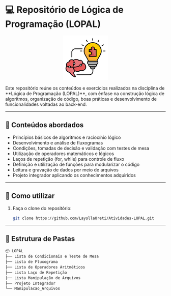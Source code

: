 # 💻 Repositório de Lógica de Programação (LOPAL)

<p align="center">
  <img src="Logo-LOPAL/Logo-LOPAL.png" alt="Ícone de Back-End" width="140">
</p>
Este repositório reúne os conteúdos e exercícios realizados na disciplina de **Lógica de Programação (LOPAL)**, com ênfase na construção lógica de algoritmos, organização de código, boas práticas e desenvolvimento de funcionalidades voltadas ao back-end.

---
## 🧠 Conteúdos abordados

- Princípios básicos de algoritmos e raciocínio lógico
- Desenvolvimento e análise de fluxogramas
- Condições, tomadas de decisão e validação com testes de mesa
- Utilização de operadores matemáticos e lógicos
- Laços de repetição (for, while) para controle de fluxo
- Definição e utilização de funções para modularizar o código
- Leitura e gravação de dados por meio de arquivos
- Projeto integrador aplicando os conhecimentos adquiridos

---
## 🚀 Como utilizar

1. Faça o clone do repositório:
   ```bash
   git clone https://github.com/LaysllaOreti/Atividades-LOPAL.git
   ```
---
## 📁 Estrutura de Pastas
```bash
📦 LOPAL
├── Lista de Condicionais e Teste de Mesa                                     
├── Lista de Fluxograma   
├── Lista de Operadores Aritméticos                   
├── Lista Laço de Repetição                  
├── Lista Manipulação de Arquivos                 
├── Projeto Integrador                                                         
└── Manipulacao_Arquivos      
